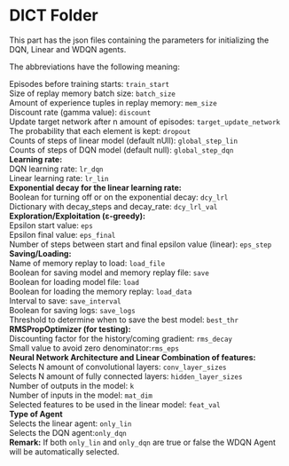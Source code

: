 # DICT Folder

This part has the json files containing the parameters for initializing the DQN, Linear and WDQN agents.

The abbreviations have the following meaning: <br />

Episodes before training starts: `train_start` <br />
Size of replay memory batch size: `batch_size` <br />
Amount of experience tuples in replay memory: `mem_size` <br />
Discount rate (gamma value): `discount` <br />
Update target network after n amount of episodes: `target_update_network` <br />
The probability that each element is kept: `dropout` <br />
Counts of steps of linear model (default nUll): `global_step_lin` <br />
Counts of steps of DQN model (default null): `global_step_dqn` <br />
**Learning rate:** <br />
DQN learning rate: `lr_dqn` <br />
Linear learning rate: `lr_lin`<br />
**Exponential decay for the linear learning rate: <br />**
Boolean for turning off or on the exponential decay: `dcy_lrl` <br />
Dictionary with decay_steps and decay_rate: `dcy_lrl_val` <br />
**Exploration/Exploitation (ε-greedy):** <br />
Epsilon start value: `eps` <br />
Epsilon final value: `eps_final` <br />
Number of steps between start and final epsilon value (linear): `eps_step` <br />
**Saving/Loading:** <br />
Name of memory replay to load: `load_file` <br />
Boolean for saving model and memory replay file: `save` <br />
Boolean for loading model file: `load` <br />
Boolean for loading the memory replay: `load_data` <br />
Interval to save: `save_interval` <br />
Boolean for saving logs: `save_logs` <br />
Threshold to determine when to save the best model: `best_thr` <br />
**RMSPropOptimizer (for testing):** <br />
Discounting factor for the history/coming gradient: `rms_decay` <br />
Small value to avoid zero denominator:`rms_eps` <br />
**Neural Network Architecture and Linear Combination of features:** <br />
Selects N amount of convolutional layers: `conv_layer_sizes` <br />
Selects N amount of fully connected layers: `hidden_layer_sizes` <br />
Number of outputs in the model: `k` <br />
Number of inputs in the model: `mat_dim` <br />
Selected features to be used in the linear model: `feat_val` <br />
**Type of Agent** <br />
Selects the linear agent: `only_lin` <br />
Selects the DQN agent:`only_dqn` <br />
**Remark:** If both `only_lin` and `only_dqn` are true or false the WDQN Agent will be automatically selected.
